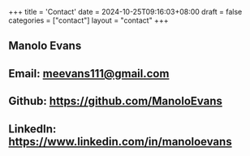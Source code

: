 +++
title = 'Contact'
date = 2024-10-25T09:16:03+08:00
draft = false
categories = ["contact"]
layout = "contact"
+++


## Manolo Evans

## Email: meevans111@gmail.com

## Github: https://github.com/ManoloEvans

## LinkedIn: https://www.linkedin.com/in/manoloevans
